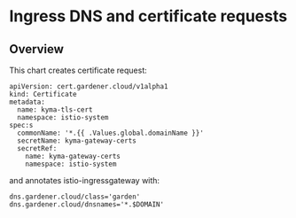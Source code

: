 # Ingress DNS and certificate requests

## Overview

This chart creates certificate request:

```
apiVersion: cert.gardener.cloud/v1alpha1
kind: Certificate
metadata:
  name: kyma-tls-cert
  namespace: istio-system
spec:s
  commonName: '*.{{ .Values.global.domainName }}'
  secretName: kyma-gateway-certs
  secretRef:
    name: kyma-gateway-certs
    namespace: istio-system
```

and annotates istio-ingressgateway with:
```
dns.gardener.cloud/class='garden' 
dns.gardener.cloud/dnsnames='*.$DOMAIN'
```

